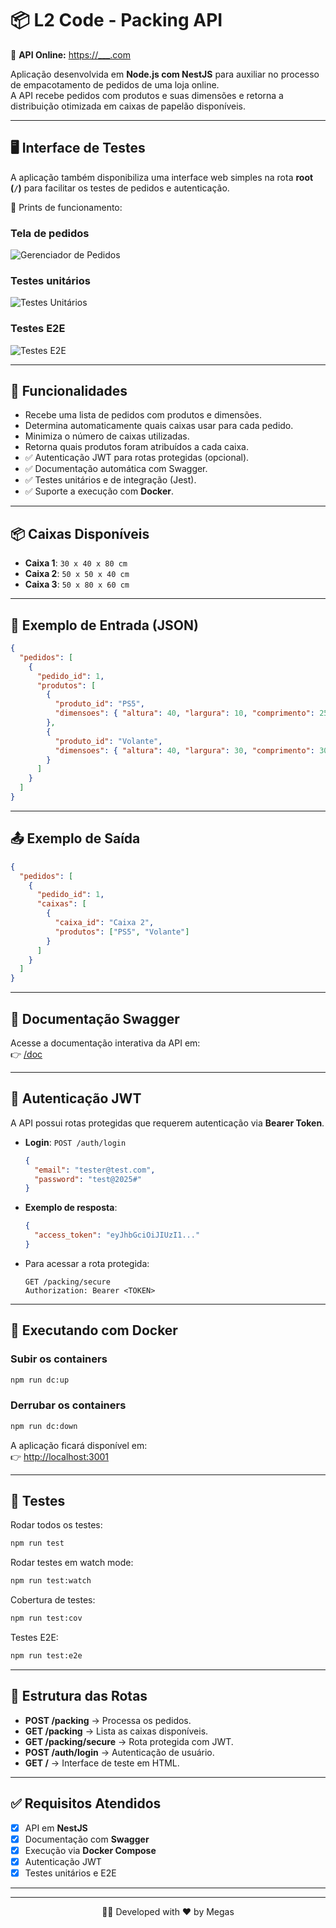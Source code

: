 # 📦 L2 Code - Packing API

🔗 **API Online:** [https://\_\_\_.com](https://___.com)

Aplicação desenvolvida em **Node.js com NestJS** para auxiliar no processo de empacotamento de pedidos de uma loja online.  
A API recebe pedidos com produtos e suas dimensões e retorna a distribuição otimizada em caixas de papelão disponíveis.

---

## 🖥️ Interface de Testes

A aplicação também disponibiliza uma interface web simples na rota **root (`/`)** para facilitar os testes de pedidos e autenticação.

📸 Prints de funcionamento:

### Tela de pedidos

![Gerenciador de Pedidos](https://i.imgur.com/6bToaek.gif)

### Testes unitários

![Testes Unitários](https://i.imgur.com/CIAGynj.png)

### Testes E2E

![Testes E2E](https://i.imgur.com/sa2QZ2B.png)

---

## 🚀 Funcionalidades

- Recebe uma lista de pedidos com produtos e dimensões.
- Determina automaticamente quais caixas usar para cada pedido.
- Minimiza o número de caixas utilizadas.
- Retorna quais produtos foram atribuídos a cada caixa.
- ✅ Autenticação JWT para rotas protegidas (opcional).
- ✅ Documentação automática com Swagger.
- ✅ Testes unitários e de integração (Jest).
- ✅ Suporte a execução com **Docker**.

---

## 📦 Caixas Disponíveis

- **Caixa 1**: `30 x 40 x 80 cm`
- **Caixa 2**: `50 x 50 x 40 cm`
- **Caixa 3**: `50 x 80 x 60 cm`

---

## 📑 Exemplo de Entrada (JSON)

```json
{
  "pedidos": [
    {
      "pedido_id": 1,
      "produtos": [
        {
          "produto_id": "PS5",
          "dimensoes": { "altura": 40, "largura": 10, "comprimento": 25 }
        },
        {
          "produto_id": "Volante",
          "dimensoes": { "altura": 40, "largura": 30, "comprimento": 30 }
        }
      ]
    }
  ]
}
```

---

## 📤 Exemplo de Saída

```json
{
  "pedidos": [
    {
      "pedido_id": 1,
      "caixas": [
        {
          "caixa_id": "Caixa 2",
          "produtos": ["PS5", "Volante"]
        }
      ]
    }
  ]
}
```

---

## 📘 Documentação Swagger

Acesse a documentação interativa da API em:  
👉 [/doc](http://localhost:3001/doc)

---

## 🔑 Autenticação JWT

A API possui rotas protegidas que requerem autenticação via **Bearer Token**.

- **Login**: `POST /auth/login`

  ```json
  {
    "email": "tester@test.com",
    "password": "test@2025#"
  }
  ```

- **Exemplo de resposta**:

  ```json
  {
    "access_token": "eyJhbGciOiJIUzI1..."
  }
  ```

- Para acessar a rota protegida:
  ```http
  GET /packing/secure
  Authorization: Bearer <TOKEN>
  ```

---

## 🐳 Executando com Docker

### Subir os containers

```bash
npm run dc:up
```

### Derrubar os containers

```bash
npm run dc:down
```

A aplicação ficará disponível em:  
👉 [http://localhost:3001](http://localhost:3001)

---

## 🧪 Testes

Rodar todos os testes:

```bash
npm run test
```

Rodar testes em watch mode:

```bash
npm run test:watch
```

Cobertura de testes:

```bash
npm run test:cov
```

Testes E2E:

```bash
npm run test:e2e
```

---

## 📂 Estrutura das Rotas

- **POST /packing** → Processa os pedidos.
- **GET /packing** → Lista as caixas disponíveis.
- **GET /packing/secure** → Rota protegida com JWT.
- **POST /auth/login** → Autenticação de usuário.
- **GET /** → Interface de teste em HTML.

---

## ✅ Requisitos Atendidos

- [x] API em **NestJS**
- [x] Documentação com **Swagger**
- [x] Execução via **Docker Compose**
- [x] Autenticação JWT
- [x] Testes unitários e E2E

---

<hr>
<p align="center">
👨‍💻 Developed with ❤️ by Megas
</p>

